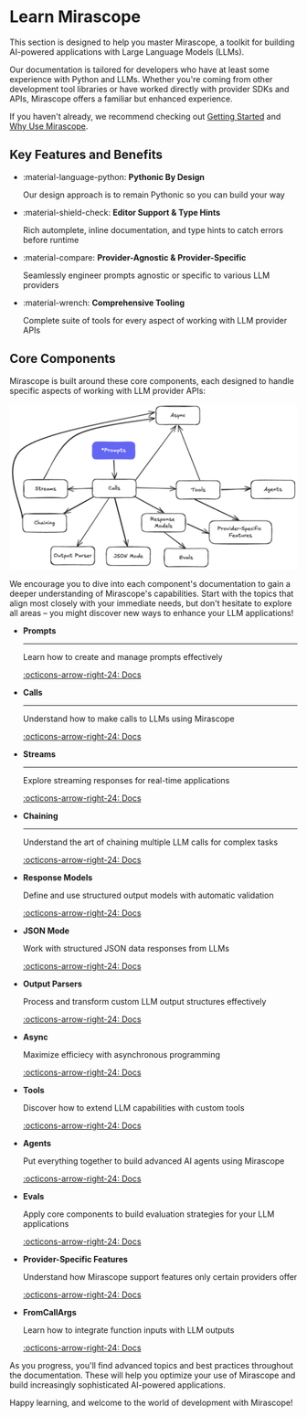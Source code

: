 # Learn Mirascope

This section is designed to help you master Mirascope, a toolkit for building AI-powered applications with Large Language Models (LLMs).

Our documentation is tailored for developers who have at least some experience with Python and LLMs. Whether you're coming from other development tool libraries or have worked directly with provider SDKs and APIs, Mirascope offers a familiar but enhanced experience.

If you haven't already, we recommend checking out [Getting Started](../index.md) and [Why Use Mirascope](../WHY.md).

## Key Features and Benefits

<div class="grid cards" markdown>

- :material-language-python: __Pythonic By Design__

    Our design approach is to remain Pythonic so you can build your way

- :material-shield-check: __Editor Support & Type Hints__

    Rich automplete, inline documentation, and type hints to catch errors before runtime

- :material-compare: __Provider-Agnostic & Provider-Specific__

    Seamlessly engineer prompts agnostic or specific to various LLM providers

- :material-wrench: __Comprehensive Tooling__

    Complete suite of tools for every aspect of working with LLM provider APIs

</div>

## Core Components

Mirascope is built around these core components, each designed to handle specific aspects of working with LLM provider APIs:

![Learn Flow Chart](../assets/learn_flow_chart)

We encourage you to dive into each component's documentation to gain a deeper understanding of Mirascope's capabilities. Start with the topics that align most closely with your immediate needs, but don't hesitate to explore all areas – you might discover new ways to enhance your LLM applications!

<div class="grid cards" markdown>

-   __Prompts__

    ---

    Learn how to create and manage prompts effectively

    [:octicons-arrow-right-24: Docs](./prompts.md)

-   __Calls__

    ---

    Understand how to make calls to LLMs using Mirascope

    [:octicons-arrow-right-24: Docs](./calls.md)

-   __Streams__

    ---

    Explore streaming responses for real-time applications

    [:octicons-arrow-right-24: Docs](./streams.md)

-   __Chaining__

    ---

    Understand the art of chaining multiple LLM calls for complex tasks

    [:octicons-arrow-right-24: Docs](./chaining.md)

-   __Response Models__

    Define and use structured output models with automatic validation

    [:octicons-arrow-right-24: Docs](response_models/index.md)

-   __JSON Mode__

    Work with structured JSON data responses from LLMs

    [:octicons-arrow-right-24: Docs](./json_mode.md)

-   __Output Parsers__

    Process and transform custom LLM output structures effectively

    [:octicons-arrow-right-24: Docs](./output_parsers.md)

-   __Async__

    Maximize efficiecy with asynchronous programming

    [:octicons-arrow-right-24: Docs](./async.md)

-   __Tools__

    Discover how to extend LLM capabilities with custom tools

    [:octicons-arrow-right-24: Docs](./tools.md)

-   __Agents__

    Put everything together to build advanced AI agents using Mirascope

    [:octicons-arrow-right-24: Docs](./agents.md)

-   __Evals__

    Apply core components to build evaluation strategies for your LLM applications

    [:octicons-arrow-right-24: Docs](./evals.md)

-   __Provider-Specific Features__

    Understand how Mirascope support features only certain providers offer

    [:octicons-arrow-right-24: Docs](./provider_specific_features.md)

- __FromCallArgs__

    Learn how to integrate function inputs with LLM outputs

    [:octicons-arrow-right-24: Docs](response_models/from_call_args.md)
</div>

As you progress, you'll find advanced topics and best practices throughout the documentation. These will help you optimize your use of Mirascope and build increasingly sophisticated AI-powered applications.

Happy learning, and welcome to the world of development with Mirascope!

